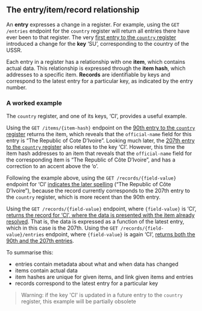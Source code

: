 ## The entry/item/record relationship

An **entry** expresses a change in a register. For example, using the `GET /entries` endpoint for the `country` register will return all entries there have ever been to that register. The very [first entry to the `country` register](https://country.register.gov.uk/entries/1.json) introduced a change for the **key** ‘SU’, corresponding to the country of the USSR. 

Each entry in a register has a relationship with one **item**, which contains actual data. This relationship is expressed through the **item hash**, which addresses to a specific item. **Records** are identifiable by keys and correspond to the latest entry for a particular key, as indicated by the entry number.

### A worked example

The `country` register, and one of its keys, ‘CI’, provides a useful example. 

Using the `GET /items/{item-hash}` endpoint on the [90th entry to the `country` register](https://country.register.gov.uk/entries/90.json) returns the item, which reveals that the `official-name` field for this entry is “The Republic of Cote D’Ivoire”. Looking much later, the [207th entry to the `country` register](https://country.register.gov.uk/entries/207.json)  also relates to the key ‘CI’. However, this time the item hash addresses to an item that reveals that the `official-name` field for the corresponding item is “The Republic of Côte D’Ivoire”, and has a correction to an accent above the ‘o’.

Following the example above, using the `GET /records/{field-value}` endpoint for ‘CI’ [indicates the later spelling](https://country.register.gov.uk/records/CI.json) (“The Republic of Côte D’Ivoire”), because the record currently corresponds to the 207th entry to the `country` register, which is more recent than the 90th entry. 

Using the `GET /records/{field-value}` endpoint, where `{field-value}` is ‘CI’, [returns the record for ‘CI’, where the data is presented with the item already resolved](https://country.register.gov.uk/records/CI/.json). That is, the data is expressed as a function of the latest entry, which in this case is the 207th. Using the `GET /records/{field-value}/entries` endpoint, where `{field-value}` is again ‘CI’, [returns both the 90th and the 207th entries](https://country.register.gov.uk/records/CI/entries.json). 

To summarise this:

* entries contain metadata about what and when data has changed
* items contain actual data
* item hashes are unique for given items, and link given items and entries
* records correspond to the latest entry for a particular key 

> Warning: if the key 'CI' is updated in a future entry to the `country` register, this example will be partially obsolete 
